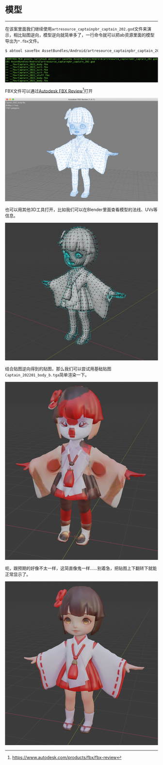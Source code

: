 # 模型
---

在该案里面我们继续使用`artresource_captainpbr_captain_202.god`文件来演示，相比贴图逆向，模型逆向就简单多了，一行命令就可以把ab资源里面的模型导出为`*.fbx`文件。

```bash
$ abtool savefbx AssetBundles/Android/artresource_captainpbr_captain_202.god
```

![](savefbx.png)

FBX文件可以通过[Autodesk FBX Review](https://www.autodesk.com/products/fbx/fbx-review)[^1]打开

![](model-review.png)

也可以用其他3D工具打开，比如我们可以在Blender里面查看模型的法线、UVs等信息。

![](model.png)

结合贴图逆向得到的贴图，那么我们可以尝试用基础贴图`Captain_202201_body_b.tga`简单渲染一下。

![](model-basic.png)

呃，跟预期的好像不太一样，这简直像鬼一样……别着急，把贴图上下翻转下就能正常显示了。

![](model-basic-flip.png)


[^1]: https://www.autodesk.com/products/fbx/fbx-review
